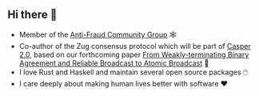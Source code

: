 ## Hi there 👋

- Member of the [Anti-Fraud Community Group](https://www.w3.org/community/antifraud/) 🕸️
- Co-author of the Zug consensus protocol which will be part of [Casper 2.0](https://casperlabs.io/blog/beyond-eth-30-theres-casper-20), based on our forthcoming paper [From Weakly-terminating Binary Agreement and Reliable Broadcast to Atomic Broadcast](https://arxiv.org/abs/2205.06314) 👻
- I love Rust and Haskell and maintain several open source packages 🖱️
- I care deeply about making human lives better with software ❤️
